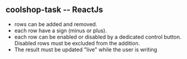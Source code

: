 ## coolshop-task -- ReactJs

-  rows can be added and removed.
-  each row have a sign (minus or plus).
-  each row can be enabled or disabled by a dedicated control button. Disabled rows must be excluded from the addition.
-  The result must be updated "live" while the user is writing



